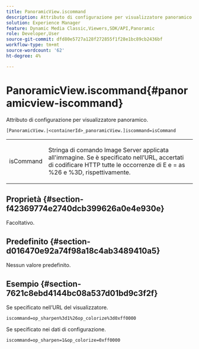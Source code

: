 ```yaml
---
title: PanoramicView.iscommand
description: Attributo di configurazione per visualizzatore panoramico.
solution: Experience Manager
feature: Dynamic Media Classic,Viewers,SDK/API,Panoramic
role: Developer,User
source-git-commit: dfd80e5727a128f272855f1f28e1bc89cb2436bf
workflow-type: tm+mt
source-wordcount: '62'
ht-degree: 4%

---
```


# PanoramicView.iscommand{#panoramicview-iscommand}

Attributo di configurazione per visualizzatore panoramico.

` [PanoramicView.|<containerId>_panoramicView.]iscommand=isCommand `

<table id="table_43A84C1044574A6FAB8CE67D71AAD5EC"> 
 <tbody> 
  <tr> 
   <td colname="col1"> <p> <span class="codeph"> <span class="varname"> isCommand</span> </span> </p> </td> 
   <td colname="col2"> <p> Stringa di comando Image Server applicata all'immagine.  Se è specificato nell’URL, accertati di codificare HTTP tutte le occorrenze di <span class="codeph"> E</span> e <span class="codeph"> =</span> as <span class="codeph"> %26</span> e <span class="codeph"> %3D</span>, rispettivamente. </p> </td> 
  </tr> 
 </tbody> 
</table>


## Proprietà {#section-f42369774e2740dcb399626a0e4e930e}

Facoltativo.

## Predefinito {#section-d016470e92a74f98a18c4ab3489410a5}

Nessun valore predefinito.

## Esempio {#section-7621c8ebd4144bc08a537d01bd9c3f2f}

Se specificato nell’URL del visualizzatore.

```
iscommand=op_sharpen%3d1%26op_colorize%3d0xff0000
```

Se specificato nei dati di configurazione.

```
iscommand=op_sharpen=1&op_colorize=0xff0000
```
